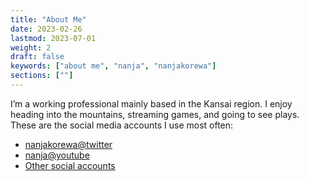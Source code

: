 ```yaml
---
title: "About Me"
date: 2023-02-26
lastmod: 2023-07-01
weight: 2
draft: false
keywords: ["about me", "nanja", "nanjakorewa"]
sections: [""]
---
```


I’m a working professional mainly based in the Kansai region. I enjoy heading into the mountains, streaming games, and going to see plays. These are the social media accounts I use most often:

- [nanjakorewa@twitter](https://x.com/nanjakorewa)
- [nanja@youtube](https://www.youtube.com/@nanjakorewa)
- [Other social accounts](https://nanjakorewa.github.io/MyPortfolio/)

